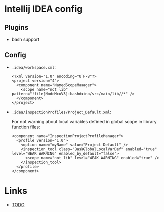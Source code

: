 # Intellij IDEA config

## Plugins

* bash support

## Config

* `.idea/workspace.xml`:

    ```
    <?xml version="1.0" encoding="UTF-8"?>
    <project version="4">
      <component name="NamedScopeManager">
        <scope name="not lib" pattern="!file[NodeMcuV3]:bashduino/src/main/lib//*" />
      </component>
    </project>
    ```

* `.idea/inspectionProfiles/Project_Default.xml`:

    For not warning about local variables defined in global scope in library function files:

    ```
    <component name="InspectionProjectProfileManager">
      <profile version="1.0">
        <option name="myName" value="Project Default" />
        <inspection_tool class="BashGlobalLocalVarDef" enabled="true" level="WEAK WARNING" enabled_by_default="false">
          <scope name="not lib" level="WEAK WARNING" enabled="true" />
        </inspection_tool>
      </profile>
    </component>
    ```

# Links

* [TODO](TODO.md)